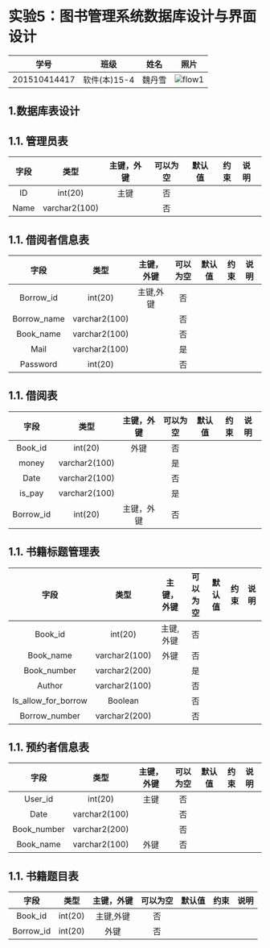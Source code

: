 
# 实验5：图书管理系统数据库设计与界面设计
|学号|班级|姓名|照片|
|:-------:|:-------------: | :----------:|:---:|
|201510414417|软件(本)15-4|魏丹雪|![flow1](../myself.jpg)|

## 1.数据库表设计
## 1.1. 管理员表
|字段|类型|主键，外键|可以为空|默认值|约束|说明|
|:-------:|:-------------:|:------:|:----:|:---:|:----:|:-----|
|ID|int(20)|主键|否||||
|Name|varchar2(100)| |否||||
## 1.1. 借阅者信息表
|字段|类型|主键，外键|可以为空|默认值|约束|说明|
|:-------:|:-------------:|:------:|:----:|:---:|:----:|:-----|
|Borrow_id|int(20)|主键,外键|否||||
|Borrow_name|varchar2(100)| |否||||
|Book_name|varchar2(100)| |否||||
|Mail|varchar2(100)| |是||||
|Password|int(20)| |否||||
## 1.1. 借阅表
|字段|类型|主键，外键|可以为空|默认值|约束|说明|
|:-------:|:-------------:|:------:|:----:|:---:|:----:|:-----|
|Book_id|int(20)|外键|否||||
|money|varchar2(100)| |是||||
|Date|varchar2(100)| |否||||
|is_pay|varchar2(100)| |是||||
|Borrow_id|int(20)|主键，外键|否||||
## 1.1. 书籍标题管理表
|字段|类型|主键，外键|可以为空|默认值|约束|说明|
|:-------:|:-------------:|:------:|:----:|:---:|:----:|:-----|
|Book_id|int(20)|主键,外键|否||||
|Book_name|varchar2(100)|外键|否||||
|Book_number|varchar2(200)| |是||||
|Author|varchar2(100)| |否||||
|Is_allow_for_borrow|Boolean| |否||||
|Borrow_number|varchar2(200)| |否||||
## 1.1. 预约者信息表
|字段|类型|主键，外键|可以为空|默认值|约束|说明|
|:-------:|:-------------:|:------:|:----:|:---:|:----:|:-----|
|User_id|int(20)|主键|否||||
|Date|varchar2(100)| |否||||
|Book_number|varchar2(200)| |否||||
|Book_name|varchar2(100)|外键|否||||
## 1.1. 书籍题目表
|字段|类型|主键，外键|可以为空|默认值|约束|说明|
|:-------:|:-------------:|:------:|:----:|:---:|:----:|:-----|
|Book_id|int(20)|主键,外键|否||||
|Borrow_id|int(20)|外键|否||||
